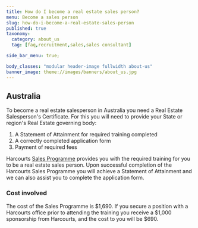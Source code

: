 ```yaml
---
title: How do I become a real estate sales person?
menu: Become a sales person
slug: how-do-i-become-a-real-estate-sales-person
published: true
taxonomy:
  category: about_us
  tag: [faq,recruitment,sales,sales consultant]

side_bar_menu: true;

body_classes: "modular header-image fullwidth about-us"
banner_image: theme://images/banners/about_us.jpg
---
```


## Australia
To become a real estate salesperson in Australia you need a Real Estate Salesperson's Certificate. For this you will need to provide your State or region's Real Estate governing body:

1. A Statement of Attainment for required training completed
2. A correctly completed application form
3. Payment of required fees

Harcourts [Sales Programme](/courses/sales/sales-programme) provides you with the required training for you to be a real estate sales person. Upon successful completion of the Harcourts Sales Programme you will achieve a Statement of Attainment and we can also assist you to complete the application form.

### Cost involved
The cost of the Sales Programme is $1,690. If you secure a position with a Harcourts office prior to attending the training you receive a $1,000 sponsorship from Harcourts, and the cost to you will be $690.
